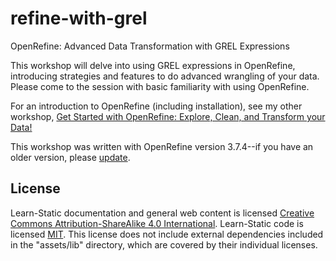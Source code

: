 # refine-with-grel

OpenRefine: Advanced Data Transformation with GREL Expressions

This workshop will delve into using GREL expressions in OpenRefine, introducing strategies and features to do advanced wrangling of your data. 
Please come to the session with basic familiarity with using OpenRefine.

For an introduction to OpenRefine (including installation), see my other workshop, [Get Started with OpenRefine: Explore, Clean, and Transform your Data!](https://evanwill.github.io/openrefine-b/)

This workshop was written with OpenRefine version 3.7.4--if you have an older version, please [update](https://evanwill.github.io/openrefine-b/content/2-start.html#update-your-version-of-openrefine).

## License

Learn-Static documentation and general web content is licensed [Creative Commons Attribution-ShareAlike 4.0 International](http://creativecommons.org/licenses/by-sa/4.0/).
Learn-Static code is licensed [MIT](https://github.com/learn-static/lesson-template/blob/main/LICENSE). 
This license does not include external dependencies included in the "assets/lib" directory, which are covered by their individual licenses.
